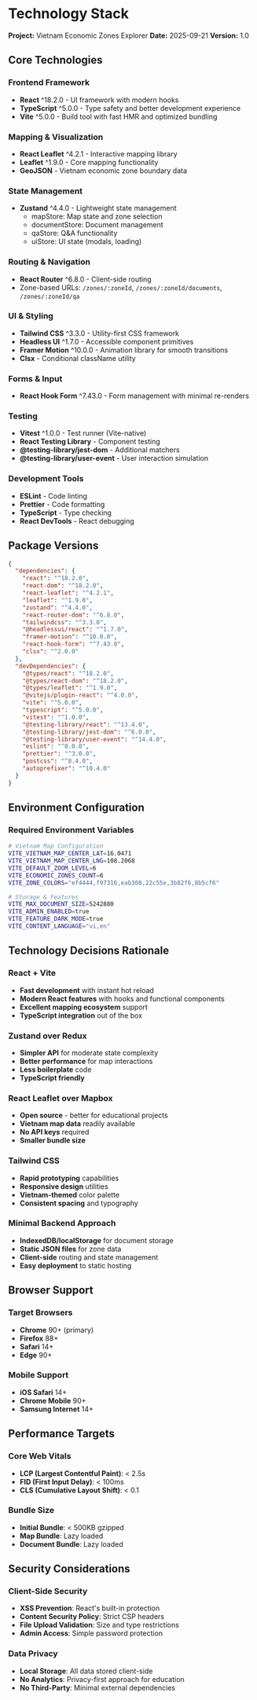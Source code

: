 # Technology Stack

**Project:** Vietnam Economic Zones Explorer
**Date:** 2025-09-21
**Version:** 1.0

## Core Technologies

### Frontend Framework
- **React** ^18.2.0 - UI framework with modern hooks
- **TypeScript** ^5.0.0 - Type safety and better development experience
- **Vite** ^5.0.0 - Build tool with fast HMR and optimized bundling

### Mapping & Visualization
- **React Leaflet** ^4.2.1 - Interactive mapping library
- **Leaflet** ^1.9.0 - Core mapping functionality
- **GeoJSON** - Vietnam economic zone boundary data

### State Management
- **Zustand** ^4.4.0 - Lightweight state management
  - mapStore: Map state and zone selection
  - documentStore: Document management
  - qaStore: Q&A functionality
  - uiStore: UI state (modals, loading)

### Routing & Navigation
- **React Router** ^6.8.0 - Client-side routing
- Zone-based URLs: `/zones/:zoneId`, `/zones/:zoneId/documents`, `/zones/:zoneId/qa`

### UI & Styling
- **Tailwind CSS** ^3.3.0 - Utility-first CSS framework
- **Headless UI** ^1.7.0 - Accessible component primitives
- **Framer Motion** ^10.0.0 - Animation library for smooth transitions
- **Clsx** - Conditional className utility

### Forms & Input
- **React Hook Form** ^7.43.0 - Form management with minimal re-renders

### Testing
- **Vitest** ^1.0.0 - Test runner (Vite-native)
- **React Testing Library** - Component testing
- **@testing-library/jest-dom** - Additional matchers
- **@testing-library/user-event** - User interaction simulation

### Development Tools
- **ESLint** - Code linting
- **Prettier** - Code formatting
- **TypeScript** - Type checking
- **React DevTools** - React debugging

## Package Versions

```json
{
  "dependencies": {
    "react": "^18.2.0",
    "react-dom": "^18.2.0",
    "react-leaflet": "^4.2.1",
    "leaflet": "^1.9.0",
    "zustand": "^4.4.0",
    "react-router-dom": "^6.8.0",
    "tailwindcss": "^3.3.0",
    "@headlessui/react": "^1.7.0",
    "framer-motion": "^10.0.0",
    "react-hook-form": "^7.43.0",
    "clsx": "^2.0.0"
  },
  "devDependencies": {
    "@types/react": "^18.2.0",
    "@types/react-dom": "^18.2.0",
    "@types/leaflet": "^1.9.0",
    "@vitejs/plugin-react": "^4.0.0",
    "vite": "^5.0.0",
    "typescript": "^5.0.0",
    "vitest": "^1.0.0",
    "@testing-library/react": "^13.4.0",
    "@testing-library/jest-dom": "^6.0.0",
    "@testing-library/user-event": "^14.4.0",
    "eslint": "^8.0.0",
    "prettier": "^3.0.0",
    "postcss": "^8.4.0",
    "autoprefixer": "^10.4.0"
  }
}
```

## Environment Configuration

### Required Environment Variables
```bash
# Vietnam Map Configuration
VITE_VIETNAM_MAP_CENTER_LAT=16.0471
VITE_VIETNAM_MAP_CENTER_LNG=108.2068
VITE_DEFAULT_ZOOM_LEVEL=6
VITE_ECONOMIC_ZONES_COUNT=6
VITE_ZONE_COLORS="ef4444,f97316,eab308,22c55e,3b82f6,8b5cf6"

# Storage & Features
VITE_MAX_DOCUMENT_SIZE=5242880
VITE_ADMIN_ENABLED=true
VITE_FEATURE_DARK_MODE=true
VITE_CONTENT_LANGUAGE="vi,en"
```

## Technology Decisions Rationale

### React + Vite
- **Fast development** with instant hot reload
- **Modern React features** with hooks and functional components
- **Excellent mapping ecosystem** support
- **TypeScript integration** out of the box

### Zustand over Redux
- **Simpler API** for moderate state complexity
- **Better performance** for map interactions
- **Less boilerplate** code
- **TypeScript friendly**

### React Leaflet over Mapbox
- **Open source** - better for educational projects
- **Vietnam map data** readily available
- **No API keys** required
- **Smaller bundle size**

### Tailwind CSS
- **Rapid prototyping** capabilities
- **Responsive design** utilities
- **Vietnam-themed** color palette
- **Consistent spacing** and typography

### Minimal Backend Approach
- **IndexedDB/localStorage** for document storage
- **Static JSON files** for zone data
- **Client-side** routing and state management
- **Easy deployment** to static hosting

## Browser Support

### Target Browsers
- **Chrome** 90+ (primary)
- **Firefox** 88+
- **Safari** 14+
- **Edge** 90+

### Mobile Support
- **iOS Safari** 14+
- **Chrome Mobile** 90+
- **Samsung Internet** 14+

## Performance Targets

### Core Web Vitals
- **LCP (Largest Contentful Paint)**: < 2.5s
- **FID (First Input Delay)**: < 100ms
- **CLS (Cumulative Layout Shift)**: < 0.1

### Bundle Size
- **Initial Bundle**: < 500KB gzipped
- **Map Bundle**: Lazy loaded
- **Document Bundle**: Lazy loaded

## Security Considerations

### Client-Side Security
- **XSS Prevention**: React's built-in protection
- **Content Security Policy**: Strict CSP headers
- **File Upload Validation**: Size and type restrictions
- **Admin Access**: Simple password protection

### Data Privacy
- **Local Storage**: All data stored client-side
- **No Analytics**: Privacy-first approach for education
- **No Third-Party**: Minimal external dependencies
